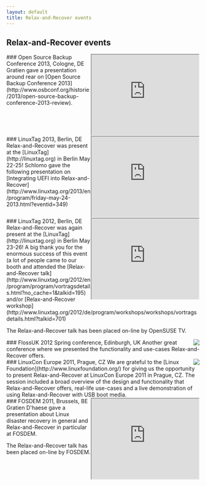 ```yaml
---
layout: default
title: Relax-and-Recover events
---
```


## Relax-and-Recover events

<iframe width="280" height="210" src="http://www.youtube.com/embed/JDUOL_5ck6k" align="right"><p>Relax-and-Recover talk at OSBConf</p></iframe>
### Open Source Backup Conference 2013, Cologne, DE
Gratien gave a presentation around rear on [Open Source Backup Conference 2013](http://www.osbconf.org/historie/2013/open-source-backup-conference-2013-review).
<br clear="right">

<iframe width="280" height="210" src="http://www.youtube.com/embed/IAERu2LObjY" align="right"><p>Relax-and-Recover talk</p></iframe>
### LinuxTag 2013, Berlin, DE
Relax-and-Recover was present at the [LinuxTag](http://linuxtag.org) 
in Berlin May 22-25! Schlomo gave the following presentation on [Integrating UEFI into Relax-and-Recover](http://www.linuxtag.org/2013/en/program/friday-may-24-2013.html?eventid=349)
<br clear="right">

<iframe width="280" height="210" src="http://www.youtube.com/embed/jUfFzFU-SWY" align="right"><p>Relax-and-Recover talk</p></iframe>
### LinuxTag 2012, Berlin, DE
Relax-and-Recover was again present at the [LinuxTag](http://linuxtag.org)
in Berlin May 23-26! A big thank you for the enormous success of this event
(a lot of people came to our booth and attended the
[Relax-and-Recover talk](http://www.linuxtag.org/2012/en/program/program/vortragsdetails.html?no_cache=1&talkid=195)
and/or [Relax-and-Recover workshop](http://www.linuxtag.org/2012/de/program/workshops/workshops/vortragsdetails.html?talkid=701)

The Relax-and-Recover talk has been placed on-line by OpenSUSE TV.
<br clear="right">

<img src="http://www.flossuk.org/moin_static193/common/flossuk-182x70.png" align="right">
### FlossUK 2012 Spring conference, Edinburgh, UK
Another great conference where we presented the functionality and use-cases
Relax-and-Recover offers.
<br clear="right">

<img src="http://www.linuxfoundation.org/sites/www.linuxfoundation.org/themes/opensourcery/images/footer-logo.png" align="right">
### LinuxCon Europe 2011, Prague, CZ
We are grateful to the [Linux Foundation](http://www.linuxfoundation.org/)
for giving us the opportunity to present Relax-and-Recover at LinuxCon
Europe 2011 in Prague, CZ. The session included a broad overview of
the design and functionality that Relax-and-Recover offers, real-life
use-cases and a live demonstration of using Relax-and-Recover with USB
boot media.
<br clear="right">

<iframe width="280" height="210" src="http://www.youtube.com/embed/4SMdxIGWxeQ" align="right"><p>Relax-and-Recover talk</p></iframe>
### FOSDEM 2011, Brussels, BE
Gratien D'haese gave a presentation about Linux disaster recovery in
general and Relax-and-Recover in particular at FOSDEM.

The Relax-and-Recover talk has been placed on-line by FOSDEM.
<br clear="right">
